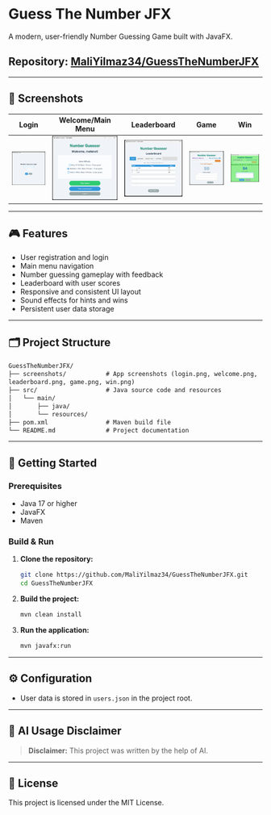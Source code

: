 # Guess The Number JFX

A modern, user-friendly Number Guessing Game built with JavaFX.

## Repository: [MaliYilmaz34/GuessTheNumberJFX](https://github.com/MaliYilmaz34/GuessTheNumberJFX)

---

## 📸 Screenshots

| Login            | Welcome/Main Menu | Leaderboard      | Game             | Win              |
|------------------|------------------|------------------|------------------|------------------|
| ![Login](screenshots/login.png) | ![Welcome](screenshots/welcome.png) | ![Leaderboard](screenshots/leaderboard.png) | ![Game](screenshots/game.png) | ![Win](screenshots/win.png) |

---

## 🎮 Features

- User registration and login
- Main menu navigation
- Number guessing gameplay with feedback
- Leaderboard with user scores
- Responsive and consistent UI layout
- Sound effects for hints and wins
- Persistent user data storage

---

## 🗂️ Project Structure

```
GuessTheNumberJFX/
├── screenshots/           # App screenshots (login.png, welcome.png, leaderboard.png, game.png, win.png)
├── src/                   # Java source code and resources
│   └── main/
│       ├── java/
│       └── resources/
├── pom.xml                # Maven build file
└── README.md              # Project documentation
```

---

## 🚀 Getting Started

### Prerequisites
- Java 17 or higher
- JavaFX
- Maven

### Build & Run

1. **Clone the repository:**
   ```sh
   git clone https://github.com/MaliYilmaz34/GuessTheNumberJFX.git
   cd GuessTheNumberJFX
   ```
2. **Build the project:**
   ```sh
   mvn clean install
   ```
3. **Run the application:**
   ```sh
   mvn javafx:run
   ```

---

## ⚙️ Configuration
- User data is stored in `users.json` in the project root.

---

## 🤖 AI Usage Disclaimer

> **Disclaimer:** This project was written by the help of AI.

---

## 📄 License
This project is licensed under the MIT License.
